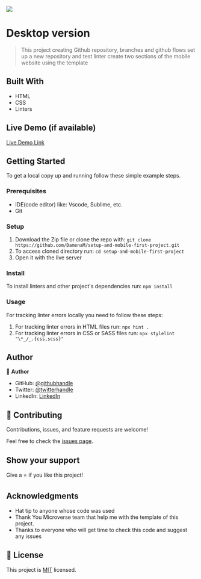 ![](https://img.shields.io/badge/Microverse-blueviolet)

# Desktop version

> This project  creating Github repository, branches and github flows
> set up a new repository and test linter create two sections of the mobile website using the template 
## Built With

- HTML
- CSS
- Linters

## Live Demo (if available)

[Live Demo Link](https://livedemo.com)


## Getting Started

To get a local copy up and running follow these simple example steps.

### Prerequisites
- IDE(code editor) like: Vscode, Sublime, etc.
- Git
### Setup
1. Download the Zip file or clone the repo with:
`git clone https://github.com/DamenaM/setup-and-mobile-first-project.git`
2. To access cloned directory run:
`cd setup-and-mobile-first-project`
3. Open it with the live server
### Install
To install linters and other project's dependencies run:
`npm install`
### Usage
For tracking linter errors locally you need to follow these steps:

1. For tracking linter errors in HTML files run:
`npx hint .`
2. For tracking linter errors in CSS or SASS files run:
`npx stylelint "\*_/_.{css,scss}"`


## Author

👤 **Author**

- GitHub: [@githubhandle](https://github.com/DamenaM)
- Twitter: [@twitterhandle](https://twitter.com/DamenaM)
- LinkedIn: [LinkedIn](https://linkedin.com/in/DamenaM)


## 🤝 Contributing

Contributions, issues, and feature requests are welcome!

Feel free to check the [issues page](https://github.com/DamenaM/Hello-Microverse/issues).

## Show your support

Give a ⭐️ if you like this project!

## Acknowledgments

- Hat tip to anyone whose code was used
- Thank You Microverse team that help me with the template of this project.
- Thanks to everyone who will get time to check this code and suggest any issues


## 📝 License

This project is [MIT](./MIT.md) licensed.
